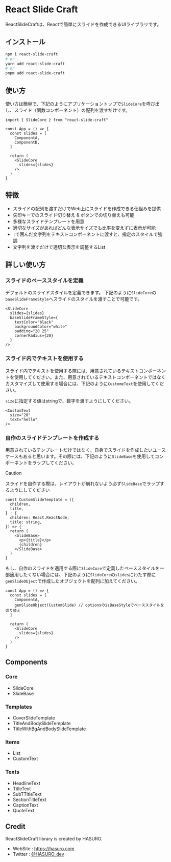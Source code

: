 # React Slide Craft
ReactSlideCraftは、Reactで簡単にスライドを作成できるUIライブラリです。

## インストール
```sh
npm i react-slide-craft
# or
yarn add react-slide-craft
# or
pnpm add react-slide-craft
```

## 使い方
使い方は簡単で、下記のようにアプリケーショントップで`SlideCore`を呼び出し、スライド（関数コンポーネント）の配列を渡すだけです。
```tsx
import { SlideCore } from "react-slide-craft"

const App = () => {
  const slides = [
    ComponentA,
    ComponentB,
  ]

  return (
    <SlideCore
      slides={slides}
    />
  )
}
```

## 特徴
- スライドの配列を渡すだけでWeb上にスライドを作成できる仕組みを提供
- 矢印キーでのスライド切り替え & ボタンでの切り替えも可能
- 多様なスライドテンプレートを用意
- 適切なサイズがあればどんな表示サイズでも比率を変えずに表示が可能
- `|`で囲んだ文字列をテキストコンポーネントに渡すと、指定のスタイルで強調
- 文字列を渡すだけで適切な表示を調整するList

## 詳しい使い方
### スライドのベーススタイルを定義
デフォルトのスライドスタイルを定義できます。
下記のように`SlideCore`の`baseSlideFrameStyle`へスライドのスタイルを渡すことで可能です。
```tsx
<SlideCore
  slides={slides}
  baseSlideFrameStyle={
    textColor="black"
    backgroundColor="white"
    padding="20 25"
    cornerRadius={20}
  }
/>
```

### スライド内でテキストを使用する
スライド内でテキストを使用する際には、用意されているテキストコンポーネントを使用してください。また、用意されているテキストコンポーネントではなくカスタマイズして使用する場合には、下記のように`CustomeText`を使用してください。

`size`に指定する値はstringで、数字を渡すようにしてください。
```tsx
<CustomText
  size="20"
  text="hello"
/>
```

### 自作のスライドテンプレートを作成する
用意されているテンプレートだけではなく、自身でスライドを作成したいユースケースもあると思います。その際には、下記のように`SlideBase`を使用してコンポーネントをラップしてください。
> [!CAUTION]
> スライドを自作する際は、レイアウトが崩れないよう必ず`SlideBase`でラップするようにしてください
```tsx
const CustomSlideTemplate = ({
  children,
  title,
} : {
  children: React.ReactNode,
  title: string,
}) => {
  return (
    <SlideBase>
      <p>{title}</p>
      {children}
    </SlideBase>
  )
}
```

もし、自作のスライドを適用する際に`SlideCore`で定義したベーススタイルを一部適用したくない場合には、下記のように`SlideCore`の`slides`にわたす際に`genSlideObject`で作成したオブジェクトを配列に加えてください。
```tsx
const App = () => {
  const slides = [
    ComponentA,
    genSlideObject(CustomSlide) // optionsのisBaseStyleでベーススタイルを切り替え
  ]

  return (
    <SlideCore
      slides={slides}
    />
  )
}
```

## Components
### Core
- SlideCore
- SlideBase

### Templates
- CoverSlideTemplate
- TitleAndBodySlideTemplate
- TitleWithBgAndBodySlideTemplate

### Items
- List
- CustomText

### Texts
- HeadlineText
- TitleText
- SubTTitleText
- SectionTitleText
- CaptionText
- QuoteText

## Credit
ReactSlideCraft library is created by HASURO.
- WebSite : https://hasuro.com
- Twitter : [@HASURO_dev](https://x.com/HASURO_dev)
